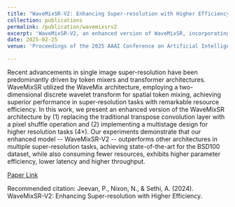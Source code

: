 ```yaml
---
title: "WaveMixSR-V2: Enhancing Super-resolution with Higher Efficiency"
collection: publications
permalink: /publication/wavemixsrv2
excerpt: 'WaveMixSR-V2, an enhanced version of WaveMixSR, incorporating pixel shuffle and a multistage design, achieving state-of-the-art super-resolution performance on the BSD100 dataset with improved resource efficiency, lower latency, and higher throughput.'
date: 2025-02-25
venue: 'Proceedings of the 2025 AAAI Conference on Artificial Intelligence (AAAI-25), Philadelphia, PA, USA'

---
```

Recent advancements in single image super-resolution have been predominantly driven by token mixers and transformer architectures. WaveMixSR utilized the WaveMix architecture, employing a two-dimensional discrete wavelet transform for spatial token mixing, achieving superior performance in super-resolution tasks with remarkable resource efficiency. In this work, we present an enhanced version of the WaveMixSR architecture by (1) replacing the traditional transpose convolution layer with a pixel shuffle operation and (2) implementing a multistage design for higher resolution tasks (4×). Our experiments demonstrate that our enhanced model -- WaveMixSR-V2 -- outperforms other architectures in multiple super-resolution tasks, achieving state-of-the-art for the BSD100 dataset, while also consuming fewer resources, exhibits higher parameter efficiency, lower latency and higher throughput. 


[Paper Link](https://arxiv.org/abs/2409.10582)

Recommended citation: Jeevan, P., Nixon, N., & Sethi, A. (2024). WaveMixSR-V2: Enhancing Super-resolution with Higher Efficiency.